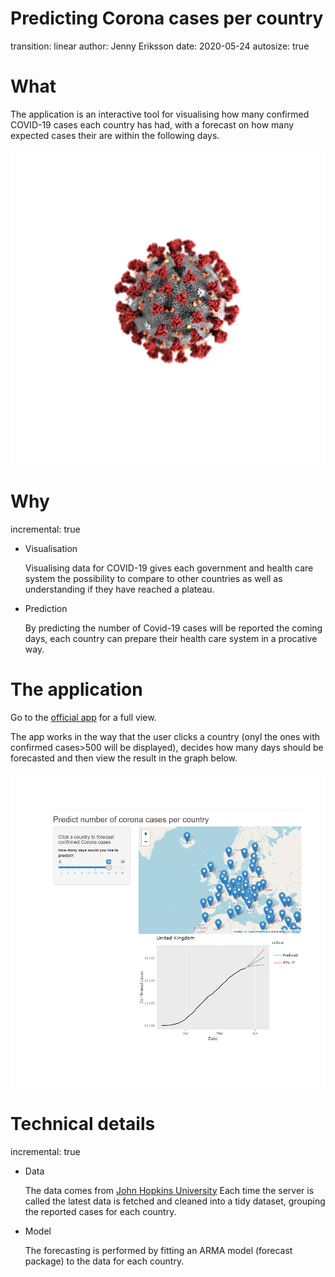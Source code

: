 
<style>
.footer {
    color: red;
    background: #E8E8E8;
    position: fixed;
    top: 90%;
    text-align:center;
    width:100%;
}
</style>

Predicting Corona cases per country
=====================================================
transition: linear
author: Jenny Eriksson
date: 2020-05-24
autosize: true


What
========================================================
 The application is an interactive tool for visualising how many confirmed COVID-19 cases each country has had, with a forecast on how many expected cases their are within the following days.

 ![plot of chunk unnamed-chunk-1](corona-predicion-report-figure/unnamed-chunk-1-1.png)

Why
====================================================
incremental: true
- Visualisation

    Visualising data for COVID-19 gives each government and health care system the possibility to compare to other countries as well as understanding if they have reached a plateau.

- Prediction

    By predicting the number of Covid-19 cases will be reported the coming days, each country can prepare their health care system in a procative way.


The application
========================================================
Go to the [official app](https://jennyeeriksson.shinyapps.io/corona-prediction) for a full view.

The app works in the way that the user clicks a country (onyl the ones with confirmed cases>500 will be displayed), decides how many days should be forecasted and then view the result in the graph below.

![plot of chunk unnamed-chunk-2](corona-predicion-report-figure/unnamed-chunk-2-1.png)


Technical details
========================================================
incremental: true
- Data

    The data comes from [John Hopkins University](https://github.com/CSSEGISandData/COVID-19/tree/master/csse_covid_19_data)
Each time the server is called the latest data is fetched and cleaned into a tidy dataset, grouping the reported cases for each country.


- Model

    The forecasting is performed by fitting an ARMA model (forecast package) to the data for each country.

